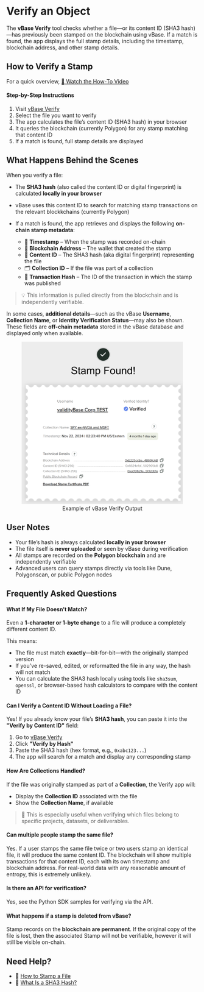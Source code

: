 # Verify an Object

The **vBase Verify** tool checks whether a file—or its content ID (SHA3 hash)—has previously been stamped on the blockchain using vBase. If a match is found, the app displays the full stamp details, including the timestamp, blockchain address, and other stamp details.


## How to Verify a Stamp
For a quick overview, [🎥 Watch the How-To Video](https://youtu.be/nzbC3UphfGM)

#### Step-by-Step Instructions
1. Visit [vBase Verify](https://app.vbase.com/verify)  
2. Select the file you want to verify  
3. The app calculates the file’s content ID (SHA3 hash) in your browser  
4. It queries the blockchain (currently Polygon) for any stamp matching that content ID  
5. If a match is found, full stamp details are displayed


## What Happens Behind the Scenes

When you verify a file:

- The **SHA3 hash** (also called the content ID or digital fingerprint) is calculated **locally in your browser**  
- vBase uses this content ID to search for matching stamp transactions on the relevant blockkchains (currently Polygon)
- If a match is found, the app retrieves and displays the following **on-chain stamp metadata**:

  - 📅 **Timestamp** – When the stamp was recorded on-chain  
  - 👤 **Blockchain Address** – The wallet that created the stamp  
  - 🧩 **Content ID** – The SHA3 hash (aka digital fingerprint) representing the file  
  - 🗂️ **Collection ID** – If the file was part of a collection  
  - 🔗 **Transaction Hash** – The ID of the transaction in which the stamp was published

> 💡 This information is pulled directly from the blockchain and is independently verifiable.

In some cases, **additional details**—such as the vBase **Username**, **Collection Name**, or **Identity Verification Status**—may also be shown. These fields are **off-chain metadata** stored in the vBase database and displayed only when available.

<figure>
    <img src="Example_VerifyStamp_Output.png" witdth=30%, height=auto>
    <figcaption><center>Example of vBase Verify Output</center></figcaption>
</figure>



## User Notes

- Your file’s hash is always calculated **locally in your browser**  
- The file itself is **never uploaded** or seen by vBase during verification
- All stamps are recorded on the **Polygon blockchain** and are independently verifiable  
- Advanced users can query stamps directly via tools like Dune, Polygonscan, or public Polygon nodes


## Frequently Asked Questions

#### What If My File Doesn’t Match?

Even a **1-character or 1-byte change** to a file will produce a completely different content ID.

This means:

- The file must match **exactly**—bit-for-bit—with the originally stamped version  
- If you've re-saved, edited, or reformatted the file in any way, the hash will not match  
- You can calculate the SHA3 hash locally using tools like `sha3sum`, `openssl`, or browser-based hash calculators to compare with the content ID



#### Can I Verify a Content ID Without Loading a File?

Yes! If you already know your file’s **SHA3 hash**, you can paste it into the **"Verify by Content ID"** field:

1. Go to [vBase Verify](https://app.vbase.com/verify/?method=hash)  
2. Click **"Verify by Hash"**  
3. Paste the SHA3 hash (hex format, e.g., `0xabc123...`)  
4. The app will search for a match and display any corresponding stamp


#### How Are Collections Handled?

If the file was originally stamped as part of a **Collection**, the Verify app will:

- Display the **Collection ID** associated with the file  
- Show the **Collection Name**, if available

> 📌 This is especially useful when verifying which files belong to specific projects, datasets, or deliverables.

#### Can multiple people stamp the same file?
Yes. If a user stamps the same file twice or two users stamp an identical file, it will produce the same content ID. The blockchain will show multiple transactions for that content ID, each with its own timestamp and blockchain address. For real-world data with any reasonable amount of entropy, this is extremely unlikely. 

#### Is there an API for verification?
Yes, see the Python SDK samples for verifying via the API. 

#### What happens if a stamp is deleted from vBase?
Stamp records on the **blockchain are permanent**. If the original copy of the file is lost, then the associated Stamp will not be verifiable, however it will still be visible on-chain. 


## Need Help?

- 📖 [How to Stamp a File](how-to-use-vbase-stamper.md)  
- 🧩 [What Is a SHA3 Hash?](https://en.wikipedia.org/wiki/SHA-3)  
